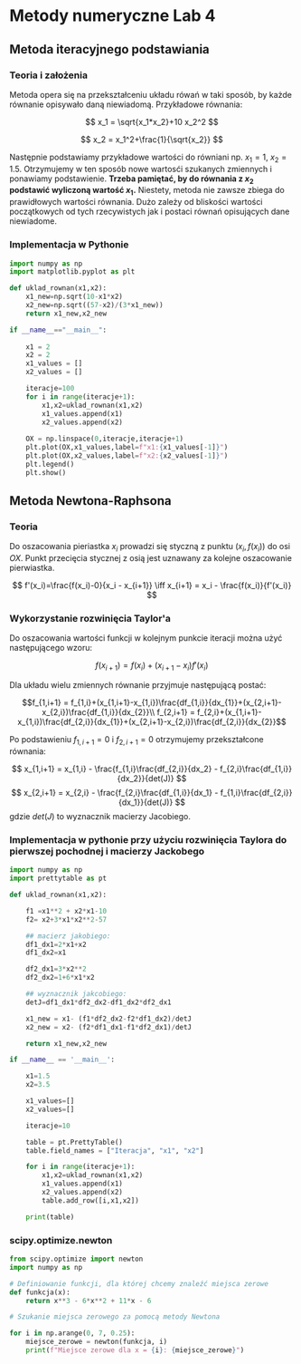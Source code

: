 # Metody numeryczne Lab 4

## Metoda iteracyjnego podstawiania
### Teoria i założenia

Metoda opera się na przekształceniu układu rówań w taki sposób, by każde równanie opisywało daną niewiadomą. Przykładowe równania:

$$
x_1 = \sqrt{x_1*x_2}+10 x_2^2
$$

$$
x_2 = x_1^2+\frac{1}{\sqrt{x_2}}
$$

Następnie podstawiamy przykładowe wartości do równiani np. $x_1=1$, $x_2=1.5$. Otrzymujemy w ten sposób nowe wartosći szukanych zmiennych i ponawiamy podstawienie.
**Trzeba pamiętać, by do równania z $x_2$ podstawić wyliczoną wartość $x_1$.**
Niestety, metoda nie zawsze zbiega do prawidłowych wartości równania. Dużo zależy od bliskości wartości początkowych od tych rzecywistych jak i postaci równań opisujących dane niewiadome.

### Implementacja w Pythonie

```python
import numpy as np
import matplotlib.pyplot as plt

def uklad_rownan(x1,x2):
    x1_new=np.sqrt(10-x1*x2)
    x2_new=np.sqrt((57-x2)/(3*x1_new))
    return x1_new,x2_new

if __name__=="__main__":
    
    x1 = 2
    x2 = 2
    x1_values = []
    x2_values = []

    iteracje=100
    for i in range(iteracje+1):
        x1,x2=uklad_rownan(x1,x2)
        x1_values.append(x1)
        x2_values.append(x2)
    
    OX = np.linspace(0,iteracje,iteracje+1)
    plt.plot(OX,x1_values,label=f"x1:{x1_values[-1]}")
    plt.plot(OX,x2_values,label=f"x2:{x2_values[-1]}")
    plt.legend()
    plt.show()
```

## Metoda Newtona-Raphsona

### Teoria

Do oszacowania pieriastka $x_i$ prowadzi się styczną z punktu $(x_i,f(x_i))$ do osi $OX$. Punkt przecięcia stycznej z osią jest uznawany za kolejne oszacowanie pierwiastka.

$$
f'(x_i)=\frac{f(x_i)-0}{x_i - x_{i+1}} \iff x_{i+1} = x_i - \frac{f(x_i)}{f'(x_i)}
$$

### Wykorzystanie rozwinięcia Taylor'a

Do oszacowania wartości funkcji w kolejnym punkcie iteracji można użyć następującego wzoru:

$$f(x_{i+1})=f(x_i)+(x_{i+1}-x_{i})f'(x_i)$$

Dla układu wielu zmiennych równanie przyjmuje następującą postać:

$$f_{1,i+1} = f_{1,i}+(x_{1,i+1}-x_{1,i})\frac{df_{1,i}}{dx_{1}}+(x_{2,i+1}-x_{2,i})\frac{df_{1,i}}{dx_{2}}\\
f_{2,i+1} = f_{2,i}+(x_{1,i+1}-x_{1,i})\frac{df_{2,i}}{dx_{1}}+(x_{2,i+1}-x_{2,i})\frac{df_{2,i}}{dx_{2}}$$

Po podstawieniu $f_{1,i+1}=0$ i $f_{2,i+1}=0$ otrzymujemy przekształcone równania:

$$
x_{1,i+1} = x_{1,i} - \frac{f_{1,i}\frac{df_{2,i}}{dx_2} - f_{2,i}\frac{df_{1,i}}{dx_2}}{det(J)}
$$
$$
x_{2,i+1} = x_{2,i} - \frac{f_{2,i}\frac{df_{1,i}}{dx_1} - f_{1,i}\frac{df_{2,i}}{dx_1}}{det(J)}
$$
gdzie $det(J)$ to wyznacznik macierzy Jacobiego.

### Implementacja w pythonie przy użyciu rozwinięcia Taylora do pierwszej pochodnej i macierzy Jackobego

```python
import numpy as np
import prettytable as pt

def uklad_rownan(x1,x2):

    f1 =x1**2 + x2*x1-10
    f2= x2+3*x1*x2**2-57

    ## macierz jakobiego:
    df1_dx1=2*x1+x2
    df1_dx2=x1

    df2_dx1=3*x2**2
    df2_dx2=1+6*x1*x2

    ## wyznacznik jakcobiego:
    detJ=df1_dx1*df2_dx2-df1_dx2*df2_dx1

    x1_new = x1- (f1*df2_dx2-f2*df1_dx2)/detJ
    x2_new = x2- (f2*df1_dx1-f1*df2_dx1)/detJ

    return x1_new,x2_new

if __name__ == '__main__':

    x1=1.5
    x2=3.5

    x1_values=[]
    x2_values=[]

    iteracje=10

    table = pt.PrettyTable()
    table.field_names = ["Iteracja", "x1", "x2"]

    for i in range(iteracje+1):
        x1,x2=uklad_rownan(x1,x2)
        x1_values.append(x1)
        x2_values.append(x2)  
        table.add_row([i,x1,x2])

    print(table) 
```

### scipy.optimize.newton

```python
from scipy.optimize import newton
import numpy as np

# Definiowanie funkcji, dla której chcemy znaleźć miejsca zerowe
def funkcja(x):
    return x**3 - 6*x**2 + 11*x - 6

# Szukanie miejsca zerowego za pomocą metody Newtona

for i in np.arange(0, 7, 0.25):
    miejsce_zerowe = newton(funkcja, i)
    print(f"Miejsce zerowe dla x = {i}: {miejsce_zerowe}")

```